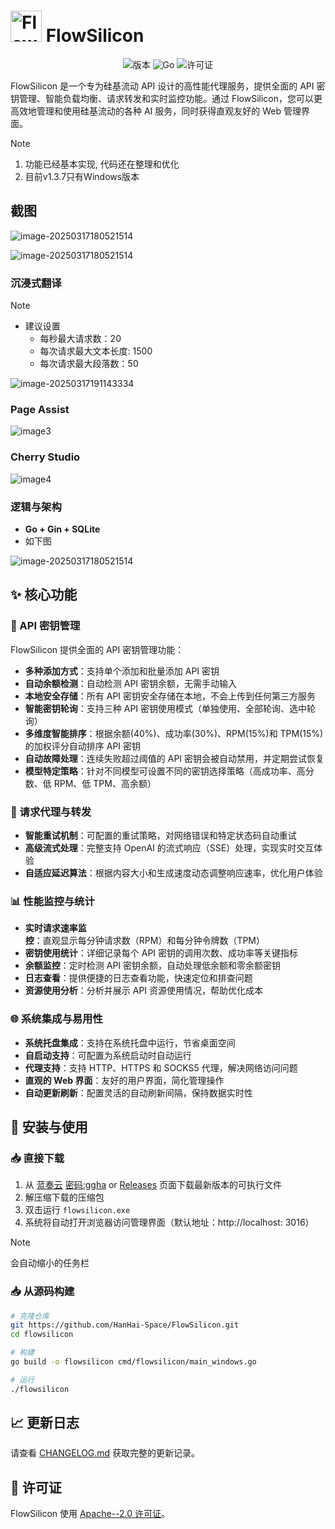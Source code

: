 # <img src="./img/logo.png" alt="FlowSilicon Logo" width="50"/> FlowSilicon

<p align="center">
  <img src="https://img.shields.io/badge/版本-1.3.7-blue.svg" alt="版本">
  <img src="https://img.shields.io/badge/语言-Go-00ADD8.svg" alt="Go">
  <img src="https://img.shields.io/badge/许可证-Apache--2.0-green.svg" alt="许可证">
</p>


FlowSilicon 是一个专为硅基流动 API 设计的高性能代理服务，提供全面的 API 密钥管理、智能负载均衡、请求转发和实时监控功能。通过 FlowSilicon，您可以更高效地管理和使用硅基流动的各种 AI 服务，同时获得直观友好的 Web 管理界面。



> [!note]
>
> 1. 功能已经基本实现, 代码还在整理和优化
> 2. 目前v1.3.7只有Windows版本



## 截图

![image-20250317180521514](./img/image5.png)



![image-20250317180521514](./img/image6.png)

### 沉浸式翻译

> [!note]
>
> + 建议设置
>   + 每秒最大请求数：20
>   + 每次请求最大文本长度: 1500
>   + 每次请求最大段落数：50

![image-20250317191143334](./img/image2.png)

### Page Assist

![image3](./img/image3.png)

### Cherry Studio

![image4](./img/image4.png)





### 逻辑与架构

+ **Go + Gin + SQLite**
+ 如下图

![image-20250317180521514](./img/image7.png)



## ✨ 核心功能

### 🔑 API 密钥管理

FlowSilicon 提供全面的 API 密钥管理功能：

- **多种添加方式**：支持单个添加和批量添加 API 密钥
- **自动余额检测**：自动检测 API 密钥余额，无需手动输入
- **本地安全存储**：所有 API 密钥安全存储在本地，不会上传到任何第三方服务
- **智能密钥轮询**：支持三种 API 密钥使用模式（单独使用、全部轮询、选中轮询）
- **多维度智能排序**：根据余额(40%)、成功率(30%)、RPM(15%)和 TPM(15%)的加权评分自动排序 API 密钥
- **自动故障处理**：连续失败超过阈值的 API 密钥会被自动禁用，并定期尝试恢复
- **模型特定策略**：针对不同模型可设置不同的密钥选择策略（高成功率、高分数、低 RPM、低 TPM、高余额）

### 🔄 请求代理与转发

- **智能重试机制**：可配置的重试策略，对网络错误和特定状态码自动重试
- **高级流式处理**：完整支持 OpenAI 的流式响应（SSE）处理，实现实时交互体验
- **自适应延迟算法**：根据内容大小和生成速度动态调整响应速率，优化用户体验

### 📊 性能监控与统计

- **实时请求速率监控**：直观显示每分钟请求数（RPM）和每分钟令牌数（TPM）
- **密钥使用统计**：详细记录每个 API 密钥的调用次数、成功率等关键指标
- **余额监控**：定时检测 API 密钥余额，自动处理低余额和零余额密钥
- **日志查看**：提供便捷的日志查看功能，快速定位和排查问题
- **资源使用分析**：分析并展示 API 资源使用情况，帮助优化成本

### 🌐 系统集成与易用性

- **系统托盘集成**：支持在系统托盘中运行，节省桌面空间
- **自启动支持**：可配置为系统启动时自动运行
- **代理支持**：支持 HTTP、HTTPS 和 SOCKS5 代理，解决网络访问问题
- **直观的 Web 界面**：友好的用户界面，简化管理操作
- **自动更新刷新**：配置灵活的自动刷新间隔，保持数据实时性



## 🚀 安装与使用

### 📥 直接下载

1. 从 [蓝奏云](https://hanhaii.lanzouo.com/b00ya2hfte) <u>密码:ggha</u>  or [Releases](https://github.com/HanHai-Space/FlowSilicon/releases) 页面下载最新版本的可执行文件
2. 解压缩下载的压缩包
3. 双击运行 `flowsilicon.exe`
4. 系统将自动打开浏览器访问管理界面（默认地址：http://localhost: 3016）

> [!note]
>
> 会自动缩小的任务栏



### 📥 从源码构建

```bash
# 克隆仓库
git https://github.com/HanHai-Space/FlowSilicon.git
cd flowsilicon

# 构建
go build -o flowsilicon cmd/flowsilicon/main_windows.go

# 运行
./flowsilicon
```



## 📈 更新日志

请查看 [CHANGELOG.md](CHANGELOG.md) 获取完整的更新记录。



## 📄 许可证

FlowSilicon 使用 [Apache--2.0 许可证](LICENSE)。 